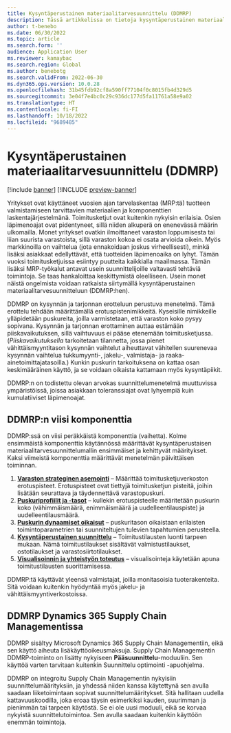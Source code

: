 ```yaml
---
title: Kysyntäperustainen materiaalitarvesuunnittelu (DDMRP)
description: Tässä artikkelissa on tietoja kysyntäperustainen materiaalitarvesuunnittelusta (DDMRP). Se on menetelmä, joka perustuu kysynnän ja tarjonnan erottamiseen.
author: t-benebo
ms.date: 06/30/2022
ms.topic: article
ms.search.form: ''
audience: Application User
ms.reviewer: kamaybac
ms.search.region: Global
ms.author: benebotg
ms.search.validFrom: 2022-06-30
ms.dyn365.ops.version: 10.0.28
ms.openlocfilehash: 31b45fdb92cf8a590ff77104f0c8015fb4d329d5
ms.sourcegitcommit: 3e04f7e4bc0c29c936dc177d5fa11761a58e9a02
ms.translationtype: HT
ms.contentlocale: fi-FI
ms.lasthandoff: 10/18/2022
ms.locfileid: "9689485"
---
```

# <a name="demand-driven-material-requirements-planning-ddmrp-overview"></a>Kysyntäperustainen materiaalitarvesuunnittelu (DDMRP)

[!include [banner](../../includes/banner.md)]
[!INCLUDE [preview-banner](../../includes/preview-banner.md)]
<!-- KFM: Preview until further notice -->

Yritykset ovat käyttäneet vuosien ajan tarvelaskentaa (MRP:tä) tuotteen valmistamiseen tarvittavien materiaalien ja komponenttien laskentajärjestelmänä. Toimitusketjut ovat kuitenkin nykyisin erilaisia. Osien läpimenoajat ovat pidentyneet, sillä niiden alkuperä on enenevässä määrin ulkomailla. Monet yritykset ovatkin ilmoittaneet varaston loppumisesta tai liian suurista varastoista, sillä varaston kokoa ei osata arvioida oikein. Myös markkinoilla on vaihtelua (jota ennakoidaan joskus virheellisesti), minkä lisäksi asiakkaat edellyttävät, että tuotteiden läpimenoaika on lyhyt. Tämän vuoksi toimitusketjuissa esiintyy puutteita kaikkialla maailmassa. Tämän lisäksi MRP-työkalut antavat usein suunnittelijoille valtavasti tehtäviä toimintoja. Se taas hankaloittaa keskittymistä oleelliseen. Usein monet näistä ongelmista voidaan ratkaista siirtymällä kysyntäperustainen materiaalitarvesuunnitteluun (DDMRP:hen).

DDMRP on kysynnän ja tarjonnan erotteluun perustuva menetelmä. Tämä erottelu tehdään määrittämällä erotuspistenimikkeitä. Kyseisille nimikkeille ylläpidetään puskureita, joilla varmistetaan, että varaston koko pysyy sopivana. Kysynnän ja tarjonnan erottaminen auttaa estämään piiskavaikutuksen, sillä vaihtuvuus ei pääse etenemään toimitusketjussa. (*Piiskavaikutuksella* tarkoitetaan tilannetta, jossa pienet vähittäismyyntitason kysynnän vaihtelut aiheuttavat vähitellen suurenevaa kysynnän vaihtelua tukkumyynti-, jakelu-, valmistaja- ja raaka-ainetoimittajatasoilla.) Kunkin puskurin tarkoituksena on kattaa osan keskimääräinen käyttö, ja se voidaan oikaista kattamaan myös kysyntäpiikit.

DDMRP:n on todistettu olevan arvokas suunnittelumenetelmä muuttuvissa ympäristöissä, joissa asiakkaan toleranssiajat ovat lyhyempiä kuin kumulatiiviset läpimenoajat.

## <a name="the-five-components-of-ddmrp"></a>DDMRP:n viisi komponenttia

DDMRP:ssä on viisi peräkkäistä komponenttia (vaihetta). Kolme ensimmäistä komponenttia käytännössä määrittävät kysyntäperustaisen materiaalitarvesuunnittelumallin ensimmäiset ja kehittyvät määritykset. Kaksi viimeistä komponenttia määrittävät menetelmän päivittäisen toiminnan.

1. **[Varaston strateginen asemointi](ddmrp-inventory-positioning.md)** – Määrittää toimitusketjuverkoston erotuspisteet. Erotuspisteet ovat tiettyjä toimitusketjun pisteitä, joihin lisätään seurattava ja täydennettävä varastopuskuri.
2. **[Puskuriprofiilit ja -tasot](ddmrp-buffer-profile-and-levels.md)** – kullekin erotuspisteelle määritetään puskurin koko (vähimmäismäärä, enimmäismäärä ja uudelleentilauspiste) ja uudelleentilausmäärä.
3. **[Puskurin dynaamiset oikaisut](ddmrp-buffer-profile-and-levels.md#dynamic-adjustments)** – puskuritason oikaistaan erilaisten toimintoparametrien tai suunniteltujen tulevien tapahtumien perusteella.
4. **[Kysyntäperustainen suunnittelu](ddmrp-planning.md)** – Toimitustilausten luonti tarpeen mukaan. Nämä toimitustilaukset sisältävät valmistustilaukset, ostotilaukset ja varastosiirtotilaukset.
5. **[Visualisoinnin ja yhteistyön toteutus](ddmrp-visual-and-collaborative-execution.md)** – visualisointeja käytetään apuna toimitustilausten suorittamisessa.

DDMRP:tä käyttävät yleensä valmistajat, joilla monitasoisia tuoterakenteita. Sitä voidaan kuitenkin hyödyntää myös jakelu- ja vähittäismyyntiverkostoissa.

## <a name="ddmrp-in-dynamics-365-supply-chain-management"></a>DDMRP Dynamics 365 Supply Chain Managementissa

DDMRP sisältyy Microsoft Dynamics 365 Supply Chain Managementiin, eikä sen käyttö aiheuta lisäkäyttöoikeusmaksuja. Supply Chain Managementin DDMRP-toiminto on lisätty nykyiseen **Pääsuunnittelu**-moduuliin. Sen käyttöä varten tarvitaan kuitenkin Suunnittelu optimointi -apuohjelma. 

DDMRP on integroitu Supply Chain Managementin nykyisiin suunnittelumäärityksiin, ja yhdessä niiden kanssa käytettynä sen avulla saadaan liiketoimintaan sopivat suunnittelumääritykset. Sitä hallitaan uudella kattavuuskoodilla, joka eroaa täysin esimerkiksi kauden, suurimman ja pienimmän tai tarpeen käytöstä. Se ei ole uusi moduuli, eikä se korvaa nykyistä suunnittelutoimintoa. Sen avulla saadaan kuitenkin käyttöön enemmän toimintoja.
